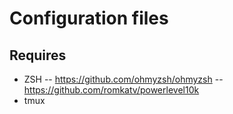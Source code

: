 # Configuration files

## Requires

- ZSH
-- https://github.com/ohmyzsh/ohmyzsh
-- https://github.com/romkatv/powerlevel10k
- tmux
